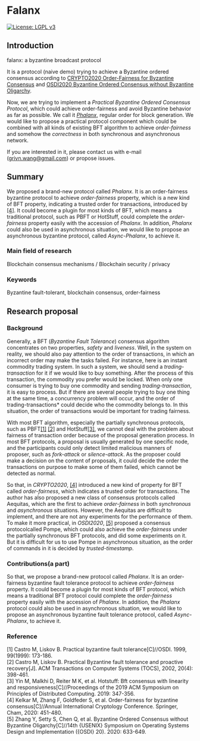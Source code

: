 # Falanx
[![License: LGPL v3](https://img.shields.io/badge/License-LGPL%20v3-pink.svg)](https://www.gnu.org/licenses/lgpl-3.0)
## Introduction
falanx: a byzantine broadcast protocol

It is a protocol (naive demo) trying to achieve a Byzantine ordered consensus according to 
[CRYPTO2020 Order-Fairness for Byzantine Consensus](https://eprint.iacr.org/2020/269.pdf) and [OSDI2020 Byzantine Ordered Consensus without Byzantine Oligarchy](https://eprint.iacr.org/2020/1300.pdf).

Now, we are trying to implement a *Practical Byzantine Ordered Consensus Protocol*, which could achieve order-fairness and avoid Byzantine behavior as far as possible. We call it [*Phalanx*](https://github.com/Grivn/phalanx), regular order for block generation. We would like to propose a practical protocol component which could be combined with all kinds of existing BFT algorithm to achieve *order-fairness* and somehow the *correctness* in both synchronous and asynchronous network.

If you are interested in it, please contact us with e-mail (grivn.wang@gmail.com) or propose issues.

## Summary

 We proposed a brand-new protocol called *Phalanx*. It is an order-fairness byzantine protocol to achieve *order-fairness* property, which is a new kind of BFT property, indicating a trusted order for transactions, introduced by [[4]](#refer-anchor-4). It could become a plugin for most kinds of BFT, which means a traditional protocol, such as PBFT or HotStuff, could complete the *order-fairness* property easily with the accession of *Phalanx*. In addition, *Phalanx* could also be used in asynchronous situation, we would like to propose an asynchronous byzantine protocol, called *Async-Phalanx*, to achieve it.

### Main field of research

Blockchain consensus mechanisms / Blockchain security / privacy

### Keywords

Byzantine fault-tolerant, blockchain consensus, order-fairness

## Research proposal

### Background

Generally, a BFT (*Byzantine Fault Tolerance*) consensus algorithm concentrates on two properties, *safety* and *liveness*. Well, in the system on reality, we should also pay attention to the order of transactions, in which an incorrect order may make the tasks failed. For instance, here is an instant commodity trading system. In such a system, we should send a *trading-transaction* for it if we would like to buy something. After the process of this transaction, the commodity you prefer would be locked. When only one consumer is trying to buy one commodity and sending *trading-transaction*, it is easy to process.  But if there are several people trying to buy one thing at the same time, a concurrency problem will occur, and the order of trading-transactions* could decide who the commodity belongs to. In this situation, the order of transactions would be important for trading fairness.

With most BFT algorithm, especially the partially synchronous protocols, such as PBFT[[1]](#refer-anchor-1) [[2]](#refer-anchor-2) and HotStuff[[3]](#refer-anchor-3), we cannot deal with the problem about fairness of transaction order because of the proposal generation process. In most BFT protocols, a proposal is usually generated by one specific node, and the participants could only detect limited malicious manners of proposer, such as *fork-attack* or *silence-attack*. As the proposer could make a decision on the content of proposals, it could decide the order the transactions on purpose to make some of them failed, which cannot be detected as normal.

So that, in *CRYPTO2020*, [[4]](#refer-anchor-4) introduced a new kind of property for BFT called *order-fairness*, which indicates a trusted order for transactions. The author has also proposed a new class of consensus protocols called Aequitas, which are the first to achieve *order-fairness* in both *synchronous* and *asynchronous* situations.  However, the Aequitas are difficult to implement, and there are not any experiments for the performance of them. To make it more practical, in *OSDI2020*, [[5]](#refer-anchor-5) proposed a consensus protocolcalled Pompe, which could also achieve the *order-fairness* under the partially synchronous BFT protocols, and did some experiments on it. But it is difficult for us to use Pompe in asynchronous situation, as the order of commands in it is decided by *trusted-timestamp*.

### Contributions(a part)

So that, we propose a brand-new protocol called *Phalanx*. It is an order-fairness byzantine fault tolerance protocol to achieve *order-fairness* property. It could become a plugin for most kinds of BFT protocol, which means a traditional BFT protocol could complete the *order-fairness* property easily with the accession of *Phalanx*. In addition, the *Phalanx* protocol could also be used in asynchronous situation, we would like to propose an asynchronous byzantine fault tolerance protocol, called *Async-Phalanx*, to achieve it.

### Reference

<div id="refer-anchor-1"></div>
[1] Castro M, Liskov B. Practical byzantine fault tolerance[C]//OSDI. 1999, 99(1999): 173-186.

<div id="refer-anchor-2"></div>
[2] Castro M, Liskov B. Practical Byzantine fault tolerance and proactive recovery[J]. ACM Transactions on Computer Systems (TOCS), 2002, 20(4): 398-461.

<div id="refer-anchor-3"></div>
[3] Yin M, Malkhi D, Reiter M K, et al. Hotstuff: Bft consensus with linearity and responsiveness[C]//Proceedings of the 2019 ACM Symposium on Principles of Distributed Computing. 2019: 347-356.

<div id="refer-anchor-4"></div>
[4] Kelkar M, Zhang F, Goldfeder S, et al. Order-fairness for byzantine consensus[C]//Annual International Cryptology Conference. Springer, Cham, 2020: 451-480.

<div id="refer-anchor-5"></div>
[5] Zhang Y, Setty S, Chen Q, et al. Byzantine Ordered Consensus without Byzantine Oligarchy[C]//14th {USENIX} Symposium on Operating Systems Design and Implementation ({OSDI} 20). 2020: 633-649.
